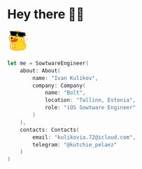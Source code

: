 # Hey there 👋🏻

<img width=50 src=winking-duck.png>

```swift
let me = SowtwareEngineer(
    about: About(
        name: "Ivan Kulikov",
        company: Company(
            name: "Bolt",
            location: "Tallinn, Estonia",
            role: "iOS Sowtware Engineer"
        )
    ),
    contacts: Contacts(
        email: "kulikovia.72@icloud.com",
        telegram: "@kutchie_pelaez"
    )
)
```
